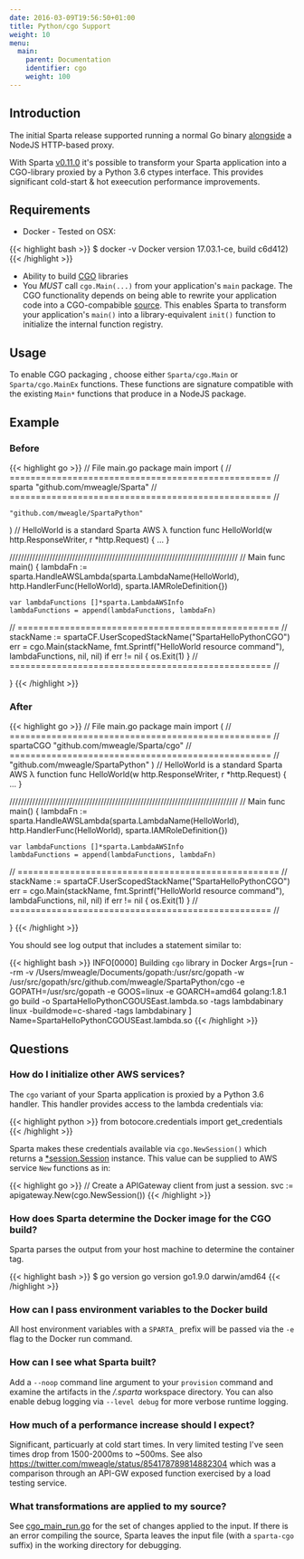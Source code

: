 ```yaml
---
date: 2016-03-09T19:56:50+01:00
title: Python/cgo Support
weight: 10
menu:
  main:
    parent: Documentation
    identifier: cgo
    weight: 100
---
```


## Introduction

The initial Sparta release supported running a normal Go binary [alongside](https://aws.amazon.com/blogs/compute/running-executables-in-aws-lambda/) a NodeJS HTTP-based proxy.

With Sparta [v0.11.0](https://github.com/mweagle/Sparta/blob/master/CHANGES.md#v0110) it's possible to transform your Sparta application into a CGO-library proxied by a Python 3.6 ctypes interface. This provides significant cold-start & hot exeecution performance improvements.

## Requirements

- Docker - Tested on OSX:

{{< highlight bash >}}
  $ docker -v
  Docker version 17.03.1-ce, build c6d412)
{{< /highlight >}}

- Ability to build [CGO](https://blog.golang.org/c-go-cgo) libraries
- You *MUST* call `cgo.Main(...)` from your application's `main` package. The CGO functionality depends on being able to rewrite your application code into a CGO-compabible [source](https://golang.org/cmd/cgo/).  This enables Sparta to transform your application's `main()` into a library-equivalent `init()` function to initialize the internal function registry.

## Usage

To enable CGO packaging , choose either `Sparta/cgo.Main` or `Sparta/cgo.MainEx` functions. These functions are signature compatible with the existing `Main*` functions that produce in a NodeJS package.

## Example

### Before

{{< highlight go >}}
// File main.go
package main
import (
  // ================================================== //
	sparta "github.com/mweagle/Sparta"
  // ================================================== //

	"github.com/mweagle/SpartaPython"
)
// HelloWorld is a standard Sparta AWS λ function
func HelloWorld(w http.ResponseWriter, r *http.Request) {
...
}

////////////////////////////////////////////////////////////////////////////////
// Main
func main() {
	lambdaFn := sparta.HandleAWSLambda(sparta.LambdaName(HelloWorld),
		http.HandlerFunc(HelloWorld),
		sparta.IAMRoleDefinition{})

	var lambdaFunctions []*sparta.LambdaAWSInfo
	lambdaFunctions = append(lambdaFunctions, lambdaFn)
  // ================================================== //
	stackName := spartaCF.UserScopedStackName("SpartaHelloPythonCGO")
	err = cgo.Main(stackName,
		fmt.Sprintf("HelloWorld resource command"),
		lambdaFunctions,
		nil,
		nil)
	if err != nil {
		os.Exit(1)
	}
  // ================================================== //

}
{{< /highlight >}}

### After

{{< highlight go >}}
// File main.go
package main
import (
  // ================================================== //
	spartaCGO "github.com/mweagle/Sparta/cgo"
  // ================================================== //
	"github.com/mweagle/SpartaPython"
)
// HelloWorld is a standard Sparta AWS λ function
func HelloWorld(w http.ResponseWriter, r *http.Request) {
...
}

////////////////////////////////////////////////////////////////////////////////
// Main
func main() {
	lambdaFn := sparta.HandleAWSLambda(sparta.LambdaName(HelloWorld),
		http.HandlerFunc(HelloWorld),
		sparta.IAMRoleDefinition{})

	var lambdaFunctions []*sparta.LambdaAWSInfo
	lambdaFunctions = append(lambdaFunctions, lambdaFn)
  // ================================================== //
	stackName := spartaCF.UserScopedStackName("SpartaHelloPythonCGO")
	err = cgo.Main(stackName,
		fmt.Sprintf("HelloWorld resource command"),
		lambdaFunctions,
		nil,
		nil)
	if err != nil {
		os.Exit(1)
	}
  // ================================================== //

}
{{< /highlight >}}


You should see log output that includes a statement similar to:

{{< highlight bash >}}
INFO[0000] Building `cgo` library in Docker              Args=[run --rm -v /Users/mweagle/Documents/gopath:/usr/src/gopath -w /usr/src/gopath/src/github.com/mweagle/SpartaPython/cgo -e GOPATH=/usr/src/gopath -e GOOS=linux -e GOARCH=amd64 golang:1.8.1 go build -o SpartaHelloPythonCGOUSEast.lambda.so -tags lambdabinary linux  -buildmode=c-shared -tags lambdabinary ] Name=SpartaHelloPythonCGOUSEast.lambda.so
{{< /highlight >}}

## Questions

### How do I initialize other AWS services?

The `cgo` variant of your Sparta application is proxied by a Python 3.6 handler. This handler provides access to the lambda credentials via:

{{< highlight python >}}
from botocore.credentials import get_credentials
{{< /highlight >}}


Sparta makes these credentials available via `cgo.NewSession()` which returns a [*session.Session](http://docs.aws.amazon.com/sdk-for-go/api/aws/session/) instance. This value can be supplied to AWS service `New` functions as in:

{{< highlight go >}}
// Create a APIGateway client from just a session.
svc := apigateway.New(cgo.NewSession())
{{< /highlight >}}

### How does Sparta determine the Docker image for the CGO build?

Sparta parses the output from your host machine to determine the container tag.

{{< highlight bash >}}
$ go version
go version go1.9.0 darwin/amd64
{{< /highlight >}}

### How can I pass environment variables to the Docker build

All host environment variables with a `SPARTA_` prefix will be passed via the `-e` flag to the Docker run command.

### How can I see what Sparta built?

Add a `--noop` command line argument to your `provision` command and examine the artifacts in the _/.sparta_ workspace directory. You can also enable debug logging via `--level debug` for more verbose runtime logging.

### How much of a performance increase should I expect?

Significant, particuarly at cold start times. In very limited testing I've seen times drop from 1500-2000ms to ~500ms.  See also https://twitter.com/mweagle/status/854178789814882304 which was a comparison through an API-GW exposed function exercised by a load testing service.

### What transformations are applied to my source?

See [cgo_main_run.go](https://github.com/mweagle/Sparta/blob/master/cgo/cgo_main_run.go#L44) for the set of changes applied to the input. If there is an error compiling the source, Sparta leaves the input file (with a `sparta-cgo` suffix) in the working directory for debugging.

